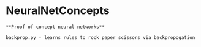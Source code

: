 # NeuralNetConcepts

	**Proof of concept neural networks**

	backprop.py - learns rules to rock paper scissors via backpropogation



